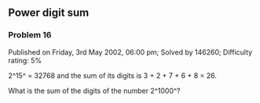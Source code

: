 Power digit sum
---------------

### Problem 16

Published on Friday, 3rd May 2002, 06:00 pm; Solved by 146260;
Difficulty rating: 5%

2^15^ = 32768 and the sum of its digits is 3 + 2 + 7 + 6 + 8 = 26.

What is the sum of the digits of the number 2^1000^?
